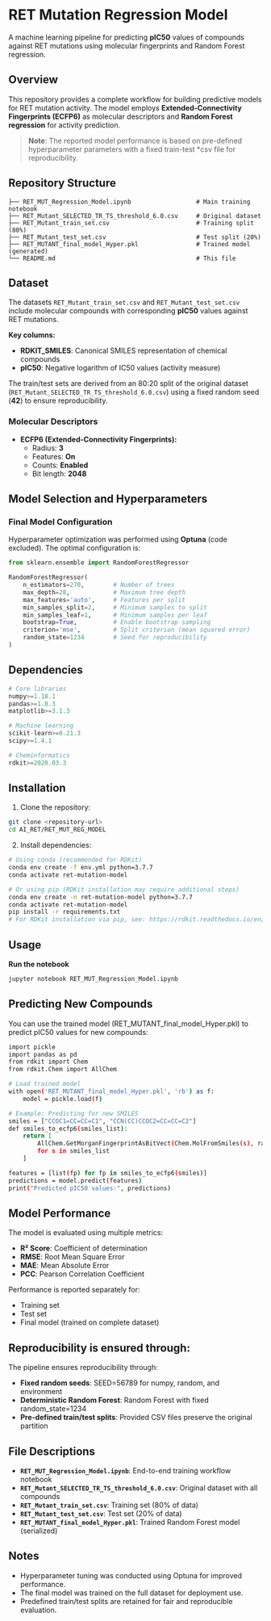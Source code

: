 # RET Mutation Regression Model

A machine learning pipeline for predicting **pIC50** values of compounds against RET mutations using molecular fingerprints and Random Forest regression.

## Overview

This repository provides a complete workflow for building predictive models for RET mutation activity. The model employs **Extended-Connectivity Fingerprints (ECFP6)** as molecular descriptors and **Random Forest regression** for activity prediction.

> **Note**: The reported model performance is based on pre-defined hyperparameter parameters with a fixed train-test *csv file for reproducibility.

## Repository Structure

```
├── RET_MUT_Regression_Model.ipynb                  # Main training notebook
├── RET_Mutant_SELECTED_TR_TS_threshold_6.0.csv     # Original dataset
├── RET_Mutant_train_set.csv                        # Training split (80%)
├── RET_Mutant_test_set.csv                         # Test split (20%)
├── RET_MUTANT_final_model_Hyper.pkl                # Trained model (generated)
└── README.md                                       # This file
```

## Dataset

The datasets `RET_Mutant_train_set.csv` and `RET_Mutant_test_set.csv` include molecular compounds with corresponding **pIC50** values against RET mutations.  

**Key columns:**
- **RDKIT_SMILES**: Canonical SMILES representation of chemical compounds  
- **pIC50**: Negative logarithm of IC50 values (activity measure)  

The train/test sets are derived from an 80:20 split of the original dataset (`RET_Mutant_SELECTED_TR_TS_threshold_6.0.csv`) using a fixed random seed (**42**) to ensure reproducibility.

### Molecular Descriptors
- **ECFP6 (Extended-Connectivity Fingerprints):**
  - Radius: **3**
  - Features: **On**
  - Counts: **Enabled**
  - Bit length: **2048**

## Model Selection and Hyperparameters

### Final Model Configuration
Hyperparameter optimization was performed using **Optuna** (code excluded). The optimal configuration is:

```python
from sklearn.ensemble import RandomForestRegressor

RandomForestRegressor(
    n_estimators=270,        # Number of trees
    max_depth=28,            # Maximum tree depth
    max_features='auto',     # Features per split
    min_samples_split=2,     # Minimum samples to split
    min_samples_leaf=1,      # Minimum samples per leaf
    bootstrap=True,          # Enable bootstrap sampling
    criterion='mse',         # Split criterion (mean squared error)
    random_state=1234        # Seed for reproducibility
)
```

## Dependencies
```python
# Core libraries
numpy>=1.18.1
pandas>=1.0.3
matplotlib>=3.1.3

# Machine learning
scikit-learn>=0.21.3
scipy>=1.4.1

# Cheminformatics
rdkit>=2020.03.3
```

## Installation

1. Clone the repository:
```bash
git clone <repository-url>
cd AI_RET/RET_MUT_REG_MODEL
```

2. Install dependencies:
```bash
# Using conda (recommended for RDKit)
conda env create -f env.yml python=3.7.7
conda activate ret-mutation-model

# Or using pip (RDKit installation may require additional steps)
conda env create -n ret-mutation-model python=3.7.7
conda activate ret-mutation-model
pip install -r requirements.txt
# For RDKit installation via pip, see: https://rdkit.readthedocs.io/en/latest/Install.html
```

## Usage

**Run the notebook**
```bash
jupyter notebook RET_MUT_Regression_Model.ipynb
```

## Predicting New Compounds
You can use the trained model (RET_MUTANT_final_model_Hyper.pkl) to predict pIC50 values for new compounds:
```bash
import pickle
import pandas as pd
from rdkit import Chem
from rdkit.Chem import AllChem

# Load trained model
with open('RET_MUTANT_final_model_Hyper.pkl', 'rb') as f:
    model = pickle.load(f)

# Example: Predicting for new SMILES
smiles = ["CCOC1=CC=CC=C1", "CCN(CC)CCOC2=CC=CC=C2"]
def smiles_to_ecfp6(smiles_list):
    return [
        AllChem.GetMorganFingerprintAsBitVect(Chem.MolFromSmiles(s), radius=3, nBits=2048)
        for s in smiles_list
    ]

features = [list(fp) for fp in smiles_to_ecfp6(smiles)]
predictions = model.predict(features)
print("Predicted pIC50 values:", predictions)
```

## Model Performance

The model is evaluated using multiple metrics:

- **R² Score**: Coefficient of determination
- **RMSE**: Root Mean Square Error
- **MAE**: Mean Absolute Error  
- **PCC**: Pearson Correlation Coefficient

Performance is reported separately for:
- Training set
- Test set
- Final model (trained on complete dataset)

## Reproducibility is ensured through:

The pipeline ensures reproducibility through:

- **Fixed random seeds**: SEED=56789 for numpy, random, and environment
- **Deterministic Random Forest**: Random Forest with fixed random_state=1234
- **Pre-defined train/test splits**: Provided CSV files preserve the original partition

## File Descriptions

- **`RET_MUT_Regression_Model.ipynb`**: End-to-end training workflow notebook
- **`RET_Mutant_SELECTED_TR_TS_threshold_6.0.csv`**: Original dataset with all compounds
- **`RET_Mutant_train_set.csv`**: Training set (80% of data)
- **`RET_Mutant_test_set.csv`**: Test set (20% of data)
- **`RET_MUTANT_final_model_Hyper.pkl`**: Trained Random Forest model (serialized)


## Notes

- Hyperparameter tuning was conducted using Optuna for improved performance.
- The final model was trained on the full dataset for deployment use.
- Predefined train/test splits are retained for fair and reproducible evaluation.
